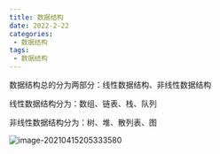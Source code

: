 ```yaml
---
title: 数据结构 
date: 2022-2-22
categories:
 - 数据结构
tags:
 - 数据结构
---
```


数据结构总的分为两部分：线性数据结构、非线性数据结构

线性数据结构分为：数组、链表、栈、队列

非线性数据结构分为：树、堆、散列表、图

![image-20210415205333580](https://www.coderdu.tech/image/image-20210415205333580.png)
